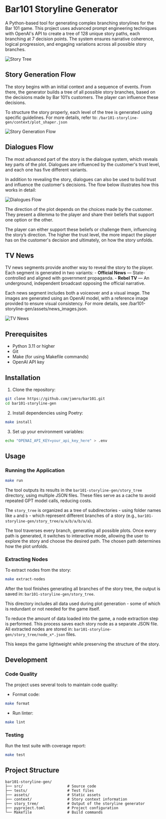 # Bar101 Storyline Generator

A Python-based tool for generating complex branching storylines for the Bar 101 game. This project uses advanced prompt engineering techniques with OpenAI's API to create a tree of 128 unique story paths, each branching at 7 decision points. The system ensures narrative coherence, logical progression, and engaging variations across all possible story branches.

![Story Tree](assets/docs/story_tree_preview.jpg)

## Story Generation Flow

The story begins with an initial context and a sequence of events. From there, the generator builds a tree of all possible story branches, based on the decisions made by Bar 101’s customers. The player can influence these decisions.

To structure the story properly, each level of the tree is generated using specific guidelines. For more details, refer to: `/bar101-storyline-gen/context/plot_shaper.json`

![Story Generation Flow](assets/docs/generator_flow.png)

## Dialogues Flow

The most advanced part of the story is the dialogue system, which reveals key parts of the plot. Dialogues are influenced by the customer's trust level, and each one has five different variants.

In addition to revealing the story, dialogues can also be used to build trust and influence the customer's decisions. The flow below illustrates how this works in detail:

![Dialogues Flow](assets/docs/dialogue_flow.png)

The direction of the plot depends on the choices made by the customer. They present a dilemma to the player and share their beliefs that support one option or the other.

The player can either support these beliefs or challenge them, influencing the story’s direction. The higher the trust level, the more impact the player has on the customer's decision and ultimately, on how the story unfolds.

## TV News

TV news segments provide another way to reveal the story to the player. Each segment is generated in two variants:
	-	**Official News** — State-controlled and aligned with government propaganda.
	-	**Rebel TV** — An underground, independent broadcast opposing the official narrative.

Each news segment includes both a voiceover and a visual image. The images are generated using an OpenAI model, with a reference image provided to ensure visual consistency. For more details, see /bar101-storyline-gen/assets/news_images.json.

![TV News](assets/docs/news_mosaic.png)

## Prerequisites

- Python 3.11 or higher
- Git
- Make (for using Makefile commands)
- OpenAI API key

## Installation

1. Clone the repository:
```bash
git clone https://github.com/jamro/bar101.git
cd bar101-storyline-gen
```

2. Install dependencies using Poetry:
```bash
make install
```

3. Set up your environment variables:
```bash
echo "OPENAI_API_KEY=your_api_key_here" > .env
```

## Usage

### Running the Application

```bash
make run
```
The tool outputs its results in the `bar101-storyline-gen/story_tree` directory, using multiple JSON files. These files serve as a cache to avoid repeated GPT model calls, reducing costs.

The `story_tree` is organized as a tree of subdirectories - using folder names like `a` and `b` - which represent different branches of a story (e.g., `bar101-storyline-gen/story_tree/a/a/b/a/b/a/a`).

The tool traverses every branch, generating all possible plots. Once every path is generated, it switches to interactive mode, allowing the user to explore the story and choose the desired path. The chosen path determines how the plot unfolds.

### Extracting Nodes

To extract nodes from the story:

```bash
make extract-nodes
```

After the tool finishes generating all branches of the story tree, the output is saved in: `bar101-storyline-gen/story_tree`.

This directory includes all data used during plot generation - some of which is redundant or not needed for the game itself.

To reduce the amount of data loaded into the game, a node extraction step is performed. This process saves each story node as a separate JSON file. All extracted nodes are stored in: `bar101-storyline-gen/story_tree/node_x*.json` files.

This keeps the game lightweight while preserving the structure of the story.

## Development

### Code Quality

The project uses several tools to maintain code quality:

- Format code:
```bash
make format
```

- Run linter:
```bash
make lint
```

### Testing

Run the test suite with coverage report:
```bash
make test
```

## Project Structure

```
bar101-storyline-gen/
├── src/                    # Source code
├── tests/                  # Test files
├── assets/                 # Static assets
├── context/                # Story context information
├── story_tree/             # Output of the storyline generator
├── pyproject.toml          # Project configuration
└── Makefile                # Build commands
```